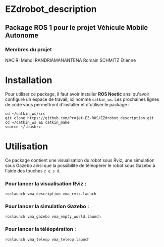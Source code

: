 # EZdrobot_description

## Package ROS 1 pour le projet **Véhicule Mobile Autonome**

### Membres du projet

NACIRI Mehdi
RANDRIAMANANTENA Romain
SCHMITZ Etienne

# Installation

Pour utiliser ce package, il faut avoir installer **ROS Noetic** ansi qu'avoir configuré un espace de travail, ici nommé `catkin_ws`. Les prochaines lignes de code vous permettront d'installer et d'utiliser le package :
    
    cd ~/catkin_ws/src
    git clone https://github.com/Projet-EZ-ROS/EZdrobot_description.git
    cd ~/catkin_ws && catkin_make
    source ~/.bashrc

# Utilisation

Ce package contient une visualisation du robot sous Rviz, une simulation sous Gazebo ainsi que la possibilité de téléopérer le robot sous Gazebo à l'aide des touches `z q s d`.

### Pour lancer la visualisation Rviz :

    roslaunch vma_description vma_rviz.launch

### Pour lancer la simulation Gazebo :

    roslaunch vma_gazebo vma_empty_world.launch

### Pour lancer la téléopération :

    roslaunch vma_teleop vma_teleop.launch